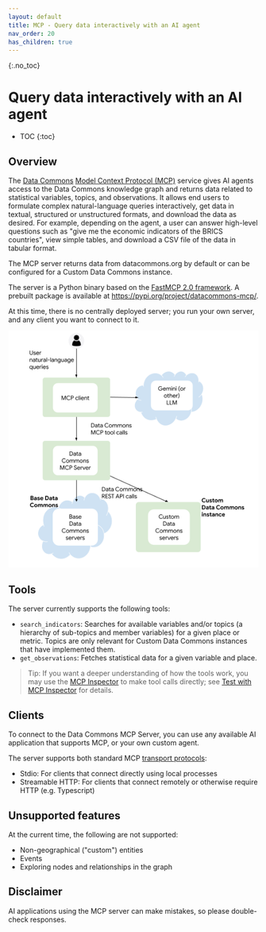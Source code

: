 ```yaml
---
layout: default
title: MCP - Query data interactively with an AI agent
nav_order: 20
has_children: true
---
```


{:.no_toc}
# Query data interactively with an AI agent

* TOC
{:toc}

## Overview

The [Data Commons](https://datacommons.org) [Model Context Protocol (MCP)](https://modelcontextprotocol.io/docs/getting-started/intro) service gives AI agents access to the Data Commons knowledge graph and returns data related to statistical variables, topics, and observations. It allows end users to formulate complex natural-language queries interactively, get data in textual, structured or unstructured formats, and download the data as desired. For example, depending on the agent, a user can answer high-level questions such as "give me the economic indicators of the BRICS countries", view simple tables, and download a CSV file of the data in tabular format.

The MCP server returns data from datacommons.org by default or can be configured for a Custom Data Commons instance. 

The server is a Python binary based on the [FastMCP 2.0 framework](https://gofastmcp.com). A prebuilt package is available at <https://pypi.org/project/datacommons-mcp/>.

At this time, there is no centrally deployed server; you run your own server, and any client you want to connect to it.

![alt text](/assets/images/mcp.png)

## Tools

The server currently supports the following tools:

- `search_indicators`: Searches for available variables and/or topics (a hierarchy of sub-topics and member variables) for a given place or metric. Topics are only relevant for Custom Data Commons instances that have implemented them.
- `get_observations`: Fetches statistical data for a given variable and place.

> Tip: If you want a deeper understanding of how the tools work, you may use the [MCP Inspector](https://modelcontextprotocol.io/legacy/tools/inspector) to make tool calls directly; see [Test with MCP Inspector](/mcp/develop_agent.html#test-with-mcp-inspector) for details.

## Clients

To connect to the Data Commons MCP Server, you can use any available AI application that supports MCP, or your own custom agent. 

The server supports both standard MCP [transport protocols](https://modelcontextprotocol.io/docs/learn/architecture#transport-layer):
- Stdio: For clients that connect directly using local processes
- Streamable HTTP: For clients that connect remotely or otherwise require HTTP (e.g. Typescript)

## Unsupported features

At the current time, the following are not supported:
- Non-geographical ("custom") entities
- Events
- Exploring nodes and relationships in the graph

## Disclaimer

AI applications using the MCP server can make mistakes, so please double-check responses.

